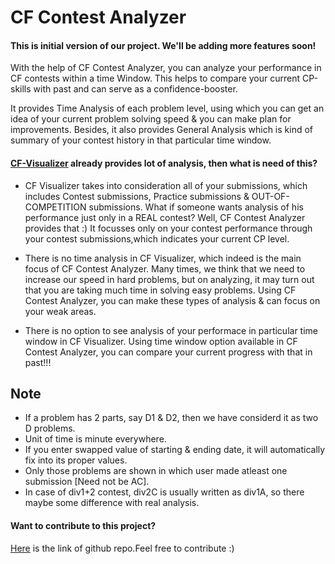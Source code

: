 # CF Contest Analyzer
#### This is initial version of our project. We'll be adding more features soon!

With the help of CF Contest Analyzer, you can analyze your performance in CF contests within a time Window. This helps to compare your current CP-skills with past and can serve as a confidence-booster. 


It provides Time Analysis of each problem level, using which you can get an idea of your current problem solving speed & you can make plan for improvements. Besides, it also provides General Analysis which is kind of summary of your contest history in that particular time window.

#### [CF-Visualizer](https://cfviz.netlify.app/) already provides lot of analysis, then what is need of this?

* CF Visualizer takes into consideration all of your submissions, which includes Contest submissions, Practice submissions & OUT-OF-COMPETITION submissions. What if someone wants analysis of his performance just only in a REAL contest? Well, CF Contest Analyzer provides that :) It focusses only on your contest performance through your contest submissions,which indicates your current CP level.

* There is no time analysis in CF Visualizer, which indeed is the main focus of CF Contest Analyzer. Many times, we think that we need to increase our speed in hard problems, but on analyzing, it may turn out that you are taking much time in solving easy problems. Using CF Contest Analyzer, you can make these types of analysis & can focus on your weak areas.

* There is no option to see analysis of your performace in particular time window in CF Visualizer. Using time window option available in CF Contest Analyzer, you can compare your current progress with that in past!!!

## Note
* If a problem has 2 parts, say D1 & D2, then we have considerd it as two D problems.
* Unit of time is minute everywhere.
* If you enter swapped value of starting & ending date, it will automatically fix into its proper values.
* Only those problems are shown in which user made atleast one submission [Need not be AC].
* In case of div1+2 contest, div2C is usually written as div1A, so there maybe some difference with real analysis.

#### Want to contribute to this project?
[Here](https://github.com/mansi0803) is the link of github repo.Feel free to contribute :)


